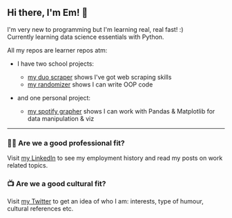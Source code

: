 ## Hi there, I'm Em! 👋

I'm very new to programming but I'm learning real, real fast! :) \
Currently learning data science essentials with Python.

All my repos are learner repos atm:

- I have two school projects:
  - [my duo scraper](https://github.com/emsuru/duo-scraper) shows I've got web scraping skills
  - [my randomizer](https://github.com/emsuru/openspace-organizer) shows I can write OOP code
    
- and one personal project:
  - [my spotify grapher](https://github.com/emsuru/spotify-grapher) shows I can work with Pandas & Matplotlib for data manipulation & viz

---

### 👩‍💻 Are we **a good professional fit**? 

Visit [my LinkedIn](https://www.linkedin.com/in/mirunasuru/) to see my employment history and read my posts on work related topics.

### 📺 Are we **a good cultural fit**? 

Visit [my Twitter](https://twitter.com/em_suru) to get an idea of who I am: interests, type of humour, cultural references etc.

<!--
**emsuru/emsuru** is a ✨ _special_ ✨ repository because its `README.md` (this file) appears on your GitHub profile.

Here are some ideas to get you started:

- 🔭 I’m currently working on ...
- 🌱 I’m currently learning ...
- 👯 I’m looking to collaborate on ...
- 🤔 I’m looking for help with ...
- 💬 Ask me about ...
- 📫 How to reach me: ...
- 😄 Pronouns: ...
- ⚡ Fun fact: ...
-->
